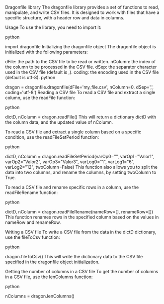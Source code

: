 Dragonfile library
The dragonfile library provides a set of functions to read, manipulate, and write CSV files. It is designed to work with files that have a specific structure, with a header row and data in columns.

Usage
To use the library, you need to import it:

python

import dragonfile
Initializing the dragonfile object
The dragonfile object is initialized with the following parameters:

dFile: the path to the CSV file to be read or written.
nColumn: the index of the column to be processed in the CSV file.
dSep: the separator character used in the CSV file (default is ,).
coding: the encoding used in the CSV file (default is utf-8).
python

dragon = dragonfile.dragonfile(dFile='my_file.csv', nColumn=0, dSep=',', coding='utf-8')
Reading a CSV file
To read a CSV file and extract a single column, use the readFile function:

python

dictD, nColumn = dragon.readFile()
This will return a dictionary dictD with the column data, and the updated value of nColumn.

To read a CSV file and extract a single column based on a specific condition, use the readFileSetPeriod function:

python

dictD, nColumn = dragon.readFileSetPeriod(varOp0="", varOp1="Valor1", varOp2="Valor2", varOp3="Valor3", varLog0="1", varLog1="6", varLog2="12", twoColumn=False)
This function also allows you to split the data into two columns, and rename the columns, by setting twoColumn to True.

To read a CSV file and rename specific rows in a column, use the readFileRename function:

python

dictD, nColumn = dragon.readFileRename(nameRow=[], renameRow=[])
This function renames rows in the specified column based on the values in nameRow and renameRow.

Writing a CSV file
To write a CSV file from the data in the dictD dictionary, use the fileToCsv function:

python

dragon.fileToCsv()
This will write the dictionary data to the CSV file specified in the dragonfile object initialization.

Getting the number of columns in a CSV file
To get the number of columns in a CSV file, use the lenColumns function:

python

nColumns = dragon.lenColumns()